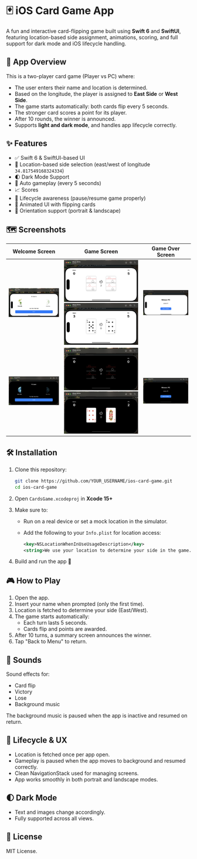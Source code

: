 # 🃏 iOS Card Game App

A fun and interactive card-flipping game built using **Swift 6** and **SwiftUI**, featuring location-based side assignment, animations, scoring, and full support for dark mode and iOS lifecycle handling.

## 📱 App Overview

This is a two-player card game (Player vs PC) where:

- The user enters their name and location is determined.
- Based on the longitude, the player is assigned to **East Side** or **West Side**.
- The game starts automatically: both cards flip every 5 seconds.
- The stronger card scores a point for its player.
- After 10 rounds, the winner is announced.
- Supports **light and dark mode**, and handles app lifecycle correctly.

## ✨ Features

- ✅ Swift 6 & SwiftUI-based UI
- 📍 Location-based side selection (east/west of longitude `34.817549168324334`)
- 🌓 Dark Mode Support
- 🎯 Auto gameplay (every 5 seconds)
- 📈 Scores
- 🔁 Lifecycle awareness (pause/resume game properly)
- 🎨 Animated UI with flipping cards
- 🧭 Orientation support (portrait & landscape)

## 🗺️ Screenshots

| Welcome Screen             | Game Screen                | Game Over Screen          |
|---------------------------|----------------------------|---------------------------|
| ![Welcome](CardsGame/screenshots/welcome-light.png) | ![Game](CardsGame/screenshots/game-light.png) ![Game](CardsGame/screenshots/game2-light.png) | ![Game Over](CardsGame/screenshots/gameover-light.png) |
| ![Welcome Dark](CardsGame/screenshots/welcome-dark.png) | ![Game Dark](CardsGame/screenshots/game-dark.png) ![Game Dark](CardsGame/screenshots/game2-dark.png) | ![Game Over Dark](CardsGame/screenshots/gameover-dark.png) |

## 🛠 Installation

1. Clone this repository:

   ```bash
   git clone https://github.com/YOUR_USERNAME/ios-card-game.git
   cd ios-card-game
   ```

2. Open `CardsGame.xcodeproj` in **Xcode 15+**

3. Make sure to:
   - Run on a real device or set a mock location in the simulator.
   - Add the following to your `Info.plist` for location access:

     ```xml
     <key>NSLocationWhenInUseUsageDescription</key>
     <string>We use your location to determine your side in the game.</string>
     ```

4. Build and run the app 🎉

## 🎮 How to Play

1. Open the app.
2. Insert your name when prompted (only the first time).
3. Location is fetched to determine your side (East/West).
4. The game starts automatically:
   - Each turn lasts 5 seconds.
   - Cards flip and points are awarded.
5. After 10 turns, a summary screen announces the winner.
6. Tap "Back to Menu" to return.


## 🎵 Sounds
Sound effects for:
- Card flip
- Victory
- Lose
- Background music

The background music is paused when the app is inactive and resumed on return.


## 🧪 Lifecycle & UX

- Location is fetched once per app open.
- Gameplay is paused when the app moves to background and resumed correctly.
- Clean NavigationStack used for managing screens.
- App works smoothly in both portrait and landscape modes.

## 🌓 Dark Mode

- Text and images change accordingly.
- Fully supported across all views.

## 📜 License

MIT License.

